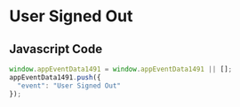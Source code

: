 # User Signed Out

## Javascript Code
```js
window.appEventData1491 = window.appEventData1491 || [];
appEventData1491.push({
  "event": "User Signed Out"
});
```




